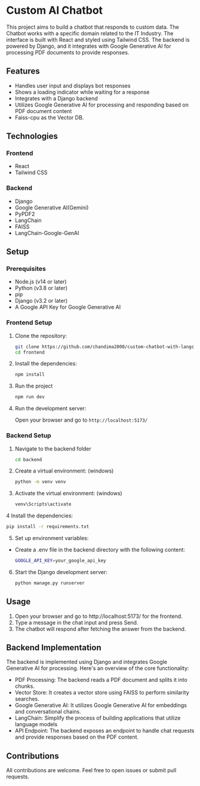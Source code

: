 # Custom AI Chatbot

This project aims to build a chatbot that responds to custom data. The Chatbot works with a specific domain related to the IT Industry. The interface is built with React and styled using Tailwind CSS. The backend is powered by Django, and it integrates with Google Generative AI for processing PDF documents to provide responses.
 
## Features

- Handles user input and displays bot responses
- Shows a loading indicator while waiting for a response
- Integrates with a Django backend
- Utilizes Google Generative AI for processing and responding based on PDF document content
- Faiss-cpu as the Vector DB.

## Technologies

### Frontend

- React
- Tailwind CSS

### Backend

- Django
- Google Generative AI(Gemini)
- PyPDF2
- LangChain
- FAISS
- LangChain-Google-GenAI

## Setup

### Prerequisites

- Node.js (v14 or later)
- Python (v3.8 or later)
- pip
- Django (v3.2 or later)
- A Google API Key for Google Generative AI

### Frontend Setup

1. Clone the repository:

   ```bash
   git clone https://github.com/chandima2000/custom-chatbot-with-langchain-gemini.git
   cd frontend
   ```
2. Install the dependencies:
   ```bash
   npm install
   ```
3. Run the project
   ```bash
   npm run dev
   ```
4. Run the development server:
   
    Open your browser and go to ``` http://localhost:5173/  ```

### Backend Setup

1. Navigate to the backend folder
   ```bash
   cd backend
   ```
2. Create a virtual environment: (windows)
   ```bash
   python -m venv venv
   ```
3. Activate the virtual environment: (windows)
   ```bash
   venv\Scripts\activate
   ```
4 Install the dependencies:
   ```bash
   pip install -r requirements.txt
   ```
5. Set up environment variables:
   
- Create a .env file in the backend directory with the following content:
   ```bash
   GOOGLE_API_KEY=your_google_api_key
   ```
6. Start the Django development server:
   ```bash
   python manage.py runserver
   ```

## Usage
1. Open your browser and go to http://localhost:5173/ for the frontend.
2. Type a message in the chat input and press Send.
3. The chatbot will respond after fetching the answer from the backend.

## Backend Implementation
The backend is implemented using Django and integrates Google Generative AI for processing. Here's an overview of the core functionality:

- PDF Processing: The backend reads a PDF document and splits it into chunks.
- Vector Store: It creates a vector store using FAISS to perform similarity searches.
- Google Generative AI: It utilizes Google Generative AI for embeddings and conversational chains.
- LangChain: Simplify the process of building applications that utilize language models
- API Endpoint: The backend exposes an endpoint to handle chat requests and provide responses based on the PDF content.

## Contributions
All contributions are welcome. Feel free to open issues or submit pull requests.
